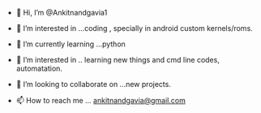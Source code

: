 - 👋 Hi, I’m @Ankitnandgavia1
- 👀 I’m interested in ...coding , specially in android custom kernels/roms.
- 🌱 I’m currently learning ...python
- 👀 I’m interested in .. learning new things and cmd line codes, automatation.
- 💞️ I’m looking to collaborate on ...new projects.

- 📫 How to reach me ... ankitnandgavia@gmail.com


<!---
Ankitnandgavia1/Ankitnandgavia1 is a ✨ special ✨ repository because its `README.md` (this file) appears on your GitHub profile.
You can click the Preview link to take a look at your changes.
--->
